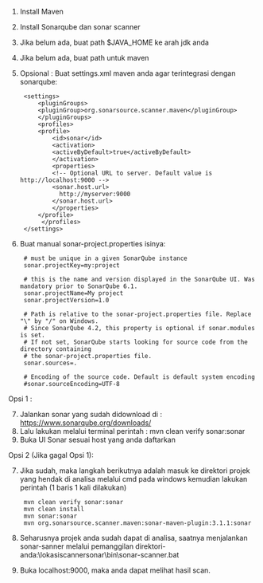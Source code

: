 1. Install Maven
2. Install Sonarqube dan sonar scanner
3. Jika belum ada, buat path $JAVA_HOME ke arah jdk anda
4. Jika belum ada, buat path untuk maven
5. Opsional : Buat settings.xml maven anda agar terintegrasi dengan sonarqube:

		<settings>
		    <pluginGroups>
			<pluginGroup>org.sonarsource.scanner.maven</pluginGroup>
		    </pluginGroups>
		    <profiles>
			<profile>
			    <id>sonar</id>
			    <activation>
				<activeByDefault>true</activeByDefault>
			    </activation>
			    <properties>
				<!-- Optional URL to server. Default value is http://localhost:9000 -->
				<sonar.host.url>
				  http://myserver:9000
				</sonar.host.url>
			    </properties>
			</profile>
		     </profiles>
		</settings>
	

6. Buat manual sonar-project.properties isinya:

		# must be unique in a given SonarQube instance
		sonar.projectKey=my:project
		
		# this is the name and version displayed in the SonarQube UI. Was mandatory prior to SonarQube 6.1.
		sonar.projectName=My project
		sonar.projectVersion=1.0
		 
		# Path is relative to the sonar-project.properties file. Replace "\" by "/" on Windows.
		# Since SonarQube 4.2, this property is optional if sonar.modules is set. 
		# If not set, SonarQube starts looking for source code from the directory containing 
		# the sonar-project.properties file.
		sonar.sources=.
		 
		# Encoding of the source code. Default is default system encoding
		#sonar.sourceEncoding=UTF-8
		
Opsi 1 :

7. Jalankan sonar yang sudah didownload di : https://www.sonarqube.org/downloads/
8. Lalu lakukan melalui terminal perintah : mvn clean verify sonar:sonar
9. Buka UI Sonar sesuai host yang anda daftarkan


Opsi 2 (Jika gagal Opsi 1):

7. Jika sudah, maka langkah berikutnya adalah masuk ke direktori projek yang hendak di analisa melalui cmd pada windows
	kemudian lakukan perintah (1 baris 1 kali dilakukan)
	
		mvn clean verify sonar:sonar
		mvn clean install
		mvn sonar:sonar
		mvn org.sonarsource.scanner.maven:sonar-maven-plugin:3.1.1:sonar
		
8. Seharusnya projek anda sudah dapat di analisa, saatnya menjalankan sonar-sanner melalui pemanggilan
	direktori-anda:\lokasiscannersonar\bin\sonar-scanner.bat

9. Buka localhost:9000, maka anda dapat melihat hasil scan.
